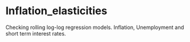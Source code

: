 # Inflation_elasticities
Checking rolling log-log regression models. Inflation, Unemployment and short term interest rates.
